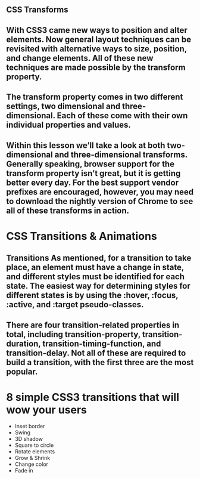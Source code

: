 ## CSS Transforms
## With CSS3 came new ways to position and alter elements. Now general layout techniques can be revisited with alternative ways to size, position, and change elements. All of these new techniques are made possible by the transform property.

## The transform property comes in two different settings, two dimensional and three-dimensional. Each of these come with their own individual properties and values.

## Within this lesson we’ll take a look at both two-dimensional and three-dimensional transforms. Generally speaking, browser support for the transform property isn’t great, but it is getting better every day. For the best support vendor prefixes are encouraged, however, you may need to download the nightly version of Chrome to see all of these transforms in action.

# CSS Transitions & Animations
## Transitions As mentioned, for a transition to take place, an element must have a change in state, and different styles must be identified for each state. The easiest way for determining styles for different states is by using the :hover, :focus, :active, and :target pseudo-classes.

## There are four transition-related properties in total, including transition-property, transition-duration, transition-timing-function, and transition-delay. Not all of these are required to build a transition, with the first three are the most popular.

# 8 simple CSS3 transitions that will wow your users
- Inset border
- Swing
- 3D shadow
- Square to circle
- Rotate elements
- Grow & Shrink
- Change color
- Fade in
